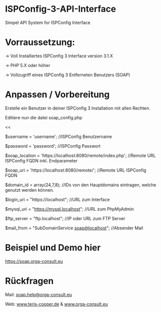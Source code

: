 # ISPConfig-3-API-Interface
Simpel API System for ISPConfig Interface

# Vorraussetzung:
-> Voll Installiertes ISPConfig 3 Interface version 3.1.X

-> PHP 5.X oder höher

-> Vollzugriff eines ISPConfig 3 Entferneten Benutzers (SOAP)

# Anpassen / Vorbereitung
Erstelle ein Benutzer in deiner ISPConfig 3 Installation mit allen Rechten.

Editiere nun die datei soap_config.php

<<

$username = 'username';													//ISPConfig Benutzername

$password = 'password';													//ISPConfig Passwort

$soap_location = 'https://localhost:8080/remote/index.php'; 			//Remote URL ISPConfig FQDN inkl. Endparameter

$soap_uri = 'https://localhost:8080/remote/';							//Remote URL ISPConfig FQDN

$domain_id = array(24,7,8); 											//IDs von den Hauptdomains eintragen, welche genutzt werden können.

$login_uri = "https://localhost";										//URL zum Interface

$mysql_uri = "https://mysql.localhost";									//URL zum PhpMyAdmin

$ftp_server = "ftp.localhost";											//IP oder URL zum FTP Server

$mail_from = "SubDomainService <soap@localhost>";						//Absender Mail

>>

# Beispiel und Demo hier
https://soap.orga-consult.eu

# Rückfragen
Mail: soap.help@orga-consult.eu

Web: www.teris-cooper.de & www.orga-consult.eu
